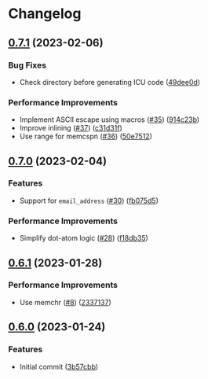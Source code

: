 # Changelog

## [0.7.1](https://github.com/mathematic-inc/addr-spec-rs/compare/v0.7.0...v0.7.1) (2023-02-06)


### Bug Fixes

* Check directory before generating ICU code ([49dee0d](https://github.com/mathematic-inc/addr-spec-rs/commit/49dee0d6f9b28a105983ac2f7250f3470be99683))


### Performance Improvements

* Implement ASCII escape using macros ([#35](https://github.com/mathematic-inc/addr-spec-rs/issues/35)) ([914c23b](https://github.com/mathematic-inc/addr-spec-rs/commit/914c23bc6987fca5519e83ed1424eeed8aa2d7ca))
* Improve inlining ([#37](https://github.com/mathematic-inc/addr-spec-rs/issues/37)) ([c31d31f](https://github.com/mathematic-inc/addr-spec-rs/commit/c31d31f7d5545cf7072300c2a6deb573b0e4e835))
* Use range for memcspn ([#36](https://github.com/mathematic-inc/addr-spec-rs/issues/36)) ([50e7512](https://github.com/mathematic-inc/addr-spec-rs/commit/50e751214cbf5f21a39517ae91df0ba60bcafedd))

## [0.7.0](https://github.com/mathematic-inc/addr-spec-rs/compare/v0.6.1...v0.7.0) (2023-02-04)


### Features

* Support for `email_address` ([#30](https://github.com/mathematic-inc/addr-spec-rs/issues/30)) ([fb075d5](https://github.com/mathematic-inc/addr-spec-rs/commit/fb075d5ffdcb9b28457cf20a7d881451eff4c7cd))


### Performance Improvements

* Simplify dot-atom logic ([#28](https://github.com/mathematic-inc/addr-spec-rs/issues/28)) ([f18db35](https://github.com/mathematic-inc/addr-spec-rs/commit/f18db358c9a0db006e91ac324a2d989f845aacb8))

## [0.6.1](https://github.com/mathematic-inc/addr-spec-rs/compare/v0.6.0...v0.6.1) (2023-01-28)


### Performance Improvements

* Use memchr ([#8](https://github.com/mathematic-inc/addr-spec-rs/issues/8)) ([2337137](https://github.com/mathematic-inc/addr-spec-rs/commit/2337137e5e5aefe10706d374d888fa08e4e4a243))

## [0.6.0](https://github.com/mathematic-inc/addr-spec-rs/commits/v0.6.0) (2023-01-24)


### Features

* Initial commit ([3b57cbb](https://github.com/mathematic-inc/addr-spec-rs/commit/3b57cbba07ecfb7d8ace80146abeda90797326c8))
